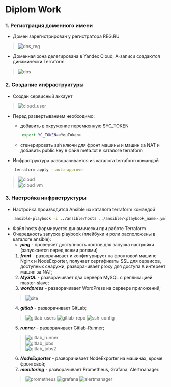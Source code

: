# Diplom Work

### 1. Регистрация доменного имени
+   Домен зарегистрирован у регистратора REG.RU
>![dns_reg](./screens/dns_reg.png)
+   Доменная зона делегирована в Yandex Cloud, A-записи создаются динамически Terraform
>![dns](./screens/dns.png)

### 2. Создание инфраструктуры
+   Создан сервисный аккаунт
>![cloud_user](./screens/cloud_user.png)
+   Перед развертыванием необходимо:
    - добавить в окружение перемкенную $YC_TOKEN
    ```bash
        export YC_TOKEN=<YouToken>
    ```

    - сгенерировать ssh ключи для фронт машины и машин за NAT и добавить public key в файл meta.txt в каталоге terraform

+   Инфраструктура разворачивается из каталога terraform командой 
```bash
    terraform apply --auto-approve
```
>![cloud](./screens/cloud.png)  
>![cloud_vm](./screens/cloud_vm.png)

### 3. Настройка инфраструктуры
+   Настройка производится Ansible из каталога terraform командой
```bash
    ansible-playbook -i ../ansible/hosts ../ansible/<playbook_name>.yml
```
+   Файл hosts формируется динамически при работе Terraform
+   Очередность запуска playbook (плейбуки и роли расположены в каталоге ansible):  
    -   ***ping*** - проверяет доступность хостов для запуска настройки (запускается перед всеми ролями)
    1) ***front*** - разворачивает и конфигурирует на фронтовой машине Nginx и NodeExporter, получает сертификаты SSL для сервисов, доступных снаружи, разворачивает proxy для доступа в интерент машин за NAT;
    2) ***MySQL*** - разворачивает два сервера MySQL c репликацией master-slave;  
    3) ***wordpress*** - разворачивает WordPress на сервере приложений;
    >![site](./screens/site.png)  
    4) ***gitlab*** - разворачивает GitLab;  
    >![gitlab_users](./screens/gitlab_users.png)
    >![gitlab_repo](./screens/gitlab_repo.png)
    >![ssh_config](./screens/ssh_config.png)
    5) ***runner*** - разворачивает Gitlab-Runner;
    >![gitlab_runner](./screens/gitlab_runner.png)  
    >![gitlab_jobs](./screens/gitlab_jobs.png)  
    >![gitlab_jobs2](./screens/gitlab_jobs2.png)  
    6) ***NodeExporter*** - разворачивает NodeExporter на машинах, кроме фронтовой;
    7) ***monitoring*** - разворачивает Prometheus, Grafana, Alertmanager.  
    >![prometheus](./screens/prometheus.png)
    >![grafana](./screens/grafana.png)
    >![alertmanager](./screens/alertmanager.png)

